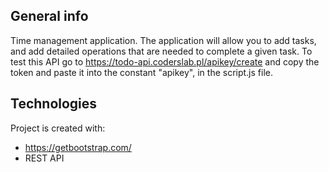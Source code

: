 ## General info
Time management application. The application will allow you to add tasks, 
and add detailed operations that are needed to complete a given task.
To test this API go to https://todo-api.coderslab.pl/apikey/create 
and copy the token and paste it into the constant "apikey", in the script.js file.


## Technologies
Project is created with:
* https://getbootstrap.com/
* REST API


	
